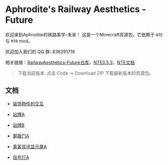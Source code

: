 # Aphrodite's Railway Aesthetics - Future


欢迎来到Aphrodite的铁路美学-未来！
这是一个Minecraft资源包，它依赖于 `NTE` 与 `MTR` mod。

欢迎加入我们的 QQ 群: 836291719

相关链接：[RailwayAesthetics-Future仓库](https://github.com/aphrodite281/RailwayAesthetics-Future)，[NTE0.5.3](https://github.com/aphrodite281/mtr-nte/releases/tag/Alpha)，[NTE文档](https://www.zbx1425.cn/nautilus/mtr-nte/#/)

> 下载当前版本: 点击 Code -> Download ZIP 下载最新版本的资源包。



## 文档

- [装饰物件的交互](https://aphrodite281.github.io/RailwayAesthetics-Future/docs/etjh.html)

- [站牌A](/RailwayAesthetics-Future/docs/stop_signa.html)

- [站牌B](https://aphrodite281.github.io/RailwayAesthetics-Future/docs/stop_signb.html)
  
- [屏蔽门A](https://aphrodite281.github.io/RailwayAesthetics-Future/docs/psda.html)
  
- [乘客资讯显示屏A](https://aphrodite281.github.io/RailwayAesthetics-Future/docs/pida.html)

- [信号灯A](https://aphrodite281.github.io/RailwayAesthetics-Future/docs/signal_lighta.html)

